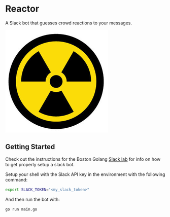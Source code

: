 # Reactor

A Slack bot that guesses crowd reactions to your messages.

![reactor logo](img/nuclear.jpg)

## Getting Started

Check out the instructions for the Boston Golang [Slack lab](https://github.com/bostongolang/golang-lab-slack) for info on how to get properly setup a slack bot.

Setup your shell with the Slack API key in the environment with the following command:

```bash
export SLACK_TOKEN="<my_slack_token>"
```

And then run the bot with:

```bash
go run main.go
```
